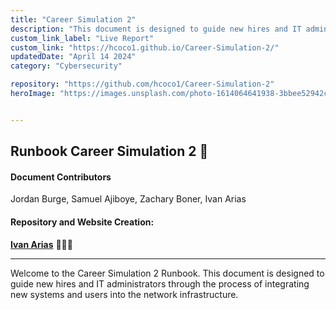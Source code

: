 ```yaml
---
title: "Career Simulation 2"
description: "This document is designed to guide new hires and IT administrators through the process of integrating new systems and users into the network infrastructure"
custom_link_label: "Live Report"
custom_link: "https://hcoco1.github.io/Career-Simulation-2/"
updatedDate: "April 14 2024"
category: "Cybersecurity"

repository: "https://github.com/hcoco1/Career-Simulation-2"
heroImage: "https://images.unsplash.com/photo-1614064641938-3bbee52942c7?q=80&w=2070&auto=format&fit=crop&ixlib=rb-4.0.3&ixid=M3wxMjA3fDB8MHxwaG90by1wYWdlfHx8fGVufDB8fHx8fA%3D%3D"


---
```


## Runbook Career Simulation 2 📙

#### Document Contributors

Jordan Burge, Samuel Ajiboye, Zachary Boner, Ivan Arias

#### Repository and Website Creation:

[**Ivan Arias**](http://www.hcoco1.com) 🧑🏻‍💻

---

Welcome to the Career Simulation 2 Runbook. This document is designed to guide new hires and IT administrators through the process of integrating new systems and users into the network infrastructure.